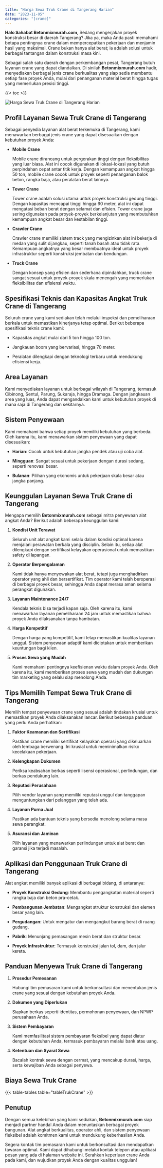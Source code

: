 ```yaml
---
title: "Harga Sewa Truk Crane di Tangerang Harian"
date: "2023-11-05"
categories: "[crane]"
---
```


**Halo Sahabat Betonmixmurah.com**, Sedang mengerjakan proyek konstruksi besar di daerah Tangerang? Jika ya, maka Anda pasti memahami betapa pentingnya crane dalam mempercepatkan pekerjaan dan menjamin hasil yang maksimal. Crane bukan hanya alat berat; ia adalah solusi untuk berbagai tantangan dalam konstruksi masa kini.

Sebagai salah satu daerah dengan perkembangan pesat, Tangerang butuh layanan crane yang dapat diandalkan. Di sinilah **Betonmixmurah.com** hadir, menyediakan berbagai jenis crane berkualitas yang siap sedia membantu setiap fase proyek Anda, mulai dari penanganan material berat hingga tugas yang memerlukan presisi tinggi.

{{< toc >}}

![Harga Sewa Truk Crane di Tangerang Harian](/images/crane/sewa-crane-17.jpg)

## Profil Layanan Sewa Truk Crane di Tangerang

Sebagai penyedia layanan alat berat terkemuka di Tangerang, kami menawarkan berbagai jenis crane yang dapat disesuaikan dengan kebutuhan proyek Anda:  

- **Mobile Crane**  

  Mobile crane dirancang untuk pergerakan tinggi dengan fleksibilitas yang luar biasa. Alat ini cocok digunakan di lokasi-lokasi yang butuh perpindahan cepat antar titik kerja. Dengan kemampuan angkat hingga 50 ton, mobile crane cocok untuk proyek seperti penanganan balok beton, rangka baja, atau peralatan berat lainnya.  

- **Tower Crane**  

  Tower crane adalah solusi utama untuk proyek konstruksi gedung tinggi. Dengan kapasitas mencapai tinggi hingga 60 meter, alat ini dapat mengatasi beban berat dengan selamat dan efisien. Tower crane juga sering digunakan pada proyek-proyek berkelanjutan yang membutuhkan kemampuan angkat besar dan kestabilan tinggi.  

- **Crawler Crane**  

  Crawler crane memiliki sistem track yang mengizinkan alat ini bekerja di medan yang sulit dijangkau, seperti tanah basah atau tidak rata. Kemampuan angkatnya yang besar membuatnya ideal untuk proyek infrastruktur seperti konstruksi jembatan dan bendungan.  

- **Truck Crane**  

  Dengan konsep yang efisien dan sederhana dipindahkan, truck crane sangat sesuai untuk proyek-proyek skala menengah yang memerlukan fleksibilitas dan efisiensi waktu.

## Spesifikasi Teknis dan Kapasitas Angkat Truk Crane di Tangerang 

Seluruh crane yang kami sediakan telah melalui inspeksi dan pemeliharaan berkala untuk memastikan kinerjanya tetap optimal. Berikut beberapa spesifikasi teknis crane kami:  

- Kapasitas angkat mulai dari 5 ton hingga 100 ton.  

- Jangkauan boom yang bervariasi, hingga 70 meter.  

- Peralatan dilengkapi dengan teknologi terbaru untuk mendukung efisiensi kerja.  

## Area Layanan  

Kami menyediakan layanan untuk berbagai wilayah di Tangerang, termasuk Cibinong, Sentul, Parung, Sukaraja, hingga Dramaga. Dengan jangkauan area yang luas, Anda dapat mengandalkan kami untuk kebutuhan proyek di mana saja di Tangerang dan sekitarnya.  

## Sistem Penyewaan  

Kami memahami bahwa setiap proyek memiliki kebutuhan yang berbeda. Oleh karena itu, kami menawarkan sistem penyewaan yang dapat disesuaikan:  

- **Harian**: Cocok untuk kebutuhan jangka pendek atau uji coba alat.  

- **Mingguan**: Sangat sesuai untuk pekerjaan dengan durasi sedang, seperti renovasi besar.  

- **Bulanan**: Pilihan yang ekonomis untuk pekerjaan skala besar atau jangka panjang.

## Keunggulan Layanan Sewa Truk Crane di Tangerang 

Mengapa memilih **Betonmixmurah.com** sebagai mitra penyewaan alat angkat Anda? Berikut adalah beberapa keunggulan kami:  

1. **Kondisi Unit Terawat**  

   Seluruh unit alat angkat kami selalu dalam kondisi optimal karena menjalani perawatan berkala yang disciplin. Selain itu, setiap alat dilengkapi dengan sertifikasi kelayakan operasional untuk memastikan safety di lapangan.  

2. **Operator Berpengalaman**  

   Kami tidak hanya menyewakan alat berat, tetapi juga menghadirkan operator yang ahli dan bersertifikat. Tim operator kami telah beroperasi di berbagai proyek besar, sehingga Anda dapat merasa aman selama perangkat digunakan.  

3. **Layanan Maintenance 24/7**  

   Kendala teknis bisa terjadi kapan saja. Oleh karena itu, kami menawarkan layanan pemeliharaan 24 jam untuk memastikan bahwa proyek Anda dilaksanakan tanpa hambatan.  

4. **Harga Kompetitif**  

   Dengan harga yang kompetitif, kami tetap memastikan kualitas layanan unggul. Sistem penyewaan adaptif kami diciptakan untuk memberikan keuntungan bagi klien.  

5. **Proses Sewa yang Mudah**  

   Kami memahami pentingnya keefisienan waktu dalam proyek Anda. Oleh karena itu, kami memberikan proses sewa yang mudah dan dukungan tim marketing yang selalu siap menolong Anda.

## Tips Memilih Tempat Sewa Truk Crane di Tangerang

Memilih tempat penyewaan crane yang sesuai adalah tindakan krusial untuk memastikan proyek Anda dilaksanakan lancar. Berikut beberapa panduan yang perlu Anda perhatikan:  

1. **Faktor Keamanan dan Sertifikasi**  

   Pastikan crane memiliki sertifikat kelayakan operasi yang dikeluarkan oleh lembaga berwenang. Ini krusial untuk meminimalkan risiko kecelakaan pekerjaan.  

2. **Kelengkapan Dokumen**  

   Periksa keabsahan berkas seperti lisensi operasional, perlindungan, dan berkas pendukung lain.  

3. **Reputasi Perusahaan**  

   Pilih vendor layanan yang memiliki reputasi unggul dan tanggapan menguntungkan dari pelanggan yang telah ada.  

4. **Layanan Purna Jual**  

   Pastikan ada bantuan teknis yang bersedia menolong selama masa sewa perangkat.  

5. **Asuransi dan Jaminan**  

   Pilih layanan yang menawarkan perlindungan untuk alat berat dan garansi jika terjadi masalah.  

## Aplikasi dan Penggunaan Truk Crane di Tangerang

Alat angkat memiliki banyak aplikasi di berbagai bidang, di antaranya:  

- **Proyek Konstruksi Gedung**: Membantu pengangkatan material seperti rangka baja dan beton pra-cetak.  

- **Pembangunan Jembatan**: Mengangkat struktur konstruksi dan elemen besar yang lain.  

- **Pergudangan**: Untuk mengatur dan mengangkut barang berat di ruang gudang.  

- **Pabrik**: Menunjang pemasangan mesin berat dan struktur besar.  

- **Proyek Infrastruktur**: Termasuk konstruksi jalan tol, dam, dan jalur kereta.  

## Panduan Menyewa Truk Crane di Tangerang

1. **Prosedur Pemesanan**  

   Hubungi tim pemasaran kami untuk berkonsultasi dan menentukan jenis crane yang sesuai dengan kebutuhan proyek Anda.  

2. **Dokumen yang Diperlukan**  

   Siapkan berkas seperti identitas, permohonan penyewaan, dan NPWP perusahaan Anda.  

3. **Sistem Pembayaran**  

   Kami memfasilitasi sistem pembayaran fleksibel yang dapat diatur dengan kebutuhan Anda, termasuk pembayaran melalui bank atau uang.  

4. **Ketentuan dan Syarat Sewa**  

   Bacalah kontrak sewa dengan cermat, yang mencakup durasi, harga, serta kewajiban Anda sebagai penyewa.

## Biaya Sewa Truk Crane

{{< table-tables table="tableTrukCrane" >}}

## Penutup

Dengan semua kelebihan yang kami sediakan, **Betonmixmurah.com** siap menjadi partner handal Anda dalam menuntaskan berbagai proyek bangunan. Alat angkat berkualitas, operator ahli, dan sistem penyewaan fleksibel adalah komitmen kami untuk mendukung keberhasilan Anda.  

Segera kontak tim pemasaran kami untuk berkonsultasi dan mendapatkan tawaran optimal. Kami dapat dihubungi melalui kontak telepon atau aplikasi pesan yang ada di halaman website ini. Serahkan keperluan crane Anda pada kami, dan wujudkan proyek Anda dengan kualitas unggulan!